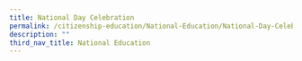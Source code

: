 ```yaml
---
title: National Day Celebration
permalink: /citizenship-education/National-Education/National-Day-Celebration/
description: ""
third_nav_title: National Education
---
```

